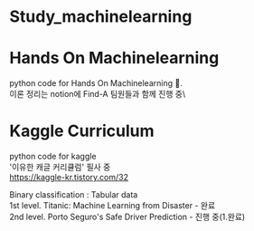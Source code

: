 # Study_machinelearning

# Hands On Machinelearning
python code for Hands On Machinelearning 📖.  
이론 정리는 notion에 Find-A 팀원들과 함께 진행 중\



# Kaggle Curriculum
python code for kaggle \
'이유한 캐글 커리큘럼' 필사 중\
https://kaggle-kr.tistory.com/32

Binary classification : Tabular data\
1st level. Titanic: Machine Learning from Disaster - 완료\
2nd level. Porto Seguro's Safe Driver Prediction - 진행 중(1.완료)
